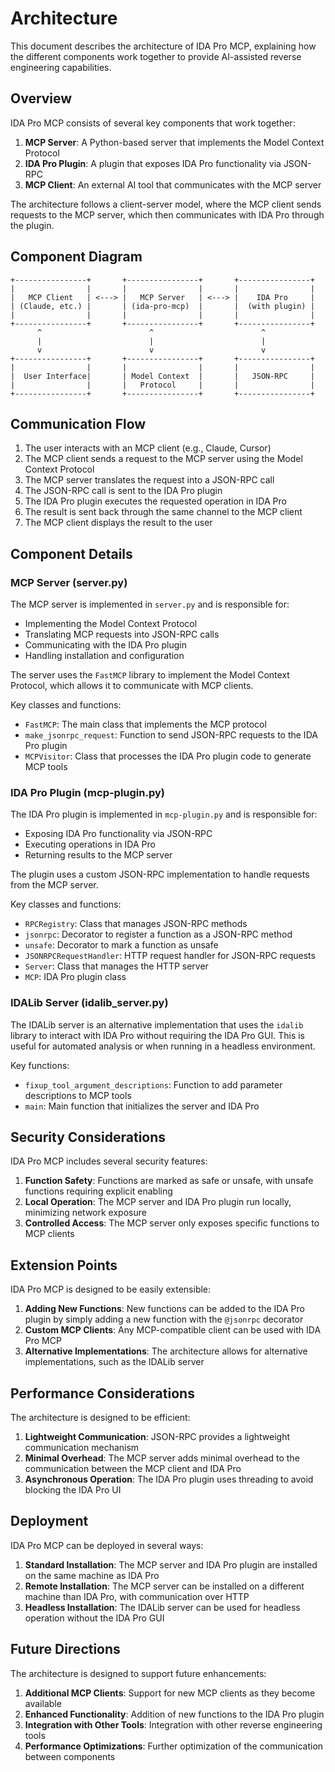 # Architecture

This document describes the architecture of IDA Pro MCP, explaining how the different components work together to provide AI-assisted reverse engineering capabilities.

## Overview

IDA Pro MCP consists of several key components that work together:

1. **MCP Server**: A Python-based server that implements the Model Context Protocol
2. **IDA Pro Plugin**: A plugin that exposes IDA Pro functionality via JSON-RPC
3. **MCP Client**: An external AI tool that communicates with the MCP server

The architecture follows a client-server model, where the MCP client sends requests to the MCP server, which then communicates with IDA Pro through the plugin.

## Component Diagram

```
+----------------+       +----------------+       +----------------+
|                |       |                |       |                |
|   MCP Client   | <---> |   MCP Server   | <---> |    IDA Pro     |
| (Claude, etc.) |       | (ida-pro-mcp)  |       |  (with plugin) |
|                |       |                |       |                |
+----------------+       +----------------+       +----------------+
      ^                        ^                        ^
      |                        |                        |
      v                        v                        v
+----------------+       +----------------+       +----------------+
|                |       |                |       |                |
|  User Interface|       | Model Context  |       |   JSON-RPC     |
|                |       |   Protocol     |       |                |
+----------------+       +----------------+       +----------------+
```

## Communication Flow

1. The user interacts with an MCP client (e.g., Claude, Cursor)
2. The MCP client sends a request to the MCP server using the Model Context Protocol
3. The MCP server translates the request into a JSON-RPC call
4. The JSON-RPC call is sent to the IDA Pro plugin
5. The IDA Pro plugin executes the requested operation in IDA Pro
6. The result is sent back through the same channel to the MCP client
7. The MCP client displays the result to the user

## Component Details

### MCP Server (server.py)

The MCP server is implemented in `server.py` and is responsible for:

- Implementing the Model Context Protocol
- Translating MCP requests into JSON-RPC calls
- Communicating with the IDA Pro plugin
- Handling installation and configuration

The server uses the `FastMCP` library to implement the Model Context Protocol, which allows it to communicate with MCP clients.

Key classes and functions:

- `FastMCP`: The main class that implements the MCP protocol
- `make_jsonrpc_request`: Function to send JSON-RPC requests to the IDA Pro plugin
- `MCPVisitor`: Class that processes the IDA Pro plugin code to generate MCP tools

### IDA Pro Plugin (mcp-plugin.py)

The IDA Pro plugin is implemented in `mcp-plugin.py` and is responsible for:

- Exposing IDA Pro functionality via JSON-RPC
- Executing operations in IDA Pro
- Returning results to the MCP server

The plugin uses a custom JSON-RPC implementation to handle requests from the MCP server.

Key classes and functions:

- `RPCRegistry`: Class that manages JSON-RPC methods
- `jsonrpc`: Decorator to register a function as a JSON-RPC method
- `unsafe`: Decorator to mark a function as unsafe
- `JSONRPCRequestHandler`: HTTP request handler for JSON-RPC requests
- `Server`: Class that manages the HTTP server
- `MCP`: IDA Pro plugin class

### IDALib Server (idalib_server.py)

The IDALib server is an alternative implementation that uses the `idalib` library to interact with IDA Pro without requiring the IDA Pro GUI. This is useful for automated analysis or when running in a headless environment.

Key functions:

- `fixup_tool_argument_descriptions`: Function to add parameter descriptions to MCP tools
- `main`: Main function that initializes the server and IDA Pro

## Security Considerations

IDA Pro MCP includes several security features:

1. **Function Safety**: Functions are marked as safe or unsafe, with unsafe functions requiring explicit enabling
2. **Local Operation**: The MCP server and IDA Pro plugin run locally, minimizing network exposure
3. **Controlled Access**: The MCP server only exposes specific functions to MCP clients

## Extension Points

IDA Pro MCP is designed to be easily extensible:

1. **Adding New Functions**: New functions can be added to the IDA Pro plugin by simply adding a new function with the `@jsonrpc` decorator
2. **Custom MCP Clients**: Any MCP-compatible client can be used with IDA Pro MCP
3. **Alternative Implementations**: The architecture allows for alternative implementations, such as the IDALib server

## Performance Considerations

The architecture is designed to be efficient:

1. **Lightweight Communication**: JSON-RPC provides a lightweight communication mechanism
2. **Minimal Overhead**: The MCP server adds minimal overhead to the communication between the MCP client and IDA Pro
3. **Asynchronous Operation**: The IDA Pro plugin uses threading to avoid blocking the IDA Pro UI

## Deployment

IDA Pro MCP can be deployed in several ways:

1. **Standard Installation**: The MCP server and IDA Pro plugin are installed on the same machine as IDA Pro
2. **Remote Installation**: The MCP server can be installed on a different machine than IDA Pro, with communication over HTTP
3. **Headless Installation**: The IDALib server can be used for headless operation without the IDA Pro GUI

## Future Directions

The architecture is designed to support future enhancements:

1. **Additional MCP Clients**: Support for new MCP clients as they become available
2. **Enhanced Functionality**: Addition of new functions to the IDA Pro plugin
3. **Integration with Other Tools**: Integration with other reverse engineering tools
4. **Performance Optimizations**: Further optimization of the communication between components
